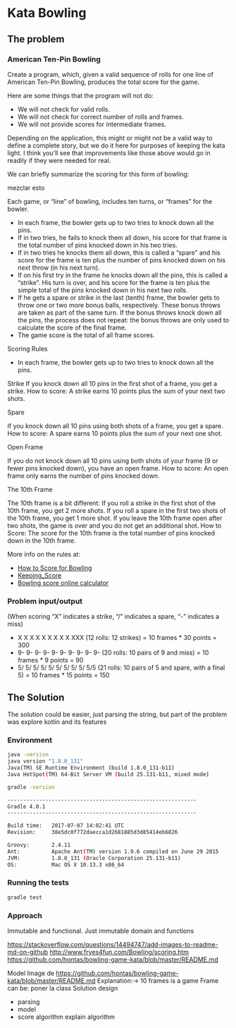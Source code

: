 # Kata Bowling

## The problem

### American Ten-Pin Bowling

Create a program, which, given a valid sequence of rolls for one line of American Ten-Pin Bowling, produces the total score for the game. 

Here are some things that the program will not do:

- We will not check for valid rolls.
- We will not check for correct number of rolls and frames.
- We will not provide scores for intermediate frames.

Depending on the application, this might or might not be a valid way to define a complete story, but we do it here for purposes of keeping the kata light. 
I think you’ll see that improvements like those above would go in readily if they were needed for real.

We can briefly summarize the scoring for this form of bowling:

mezclar esto

Each game, or “line” of bowling, includes ten turns, or “frames” for the bowler.

- In each frame, the bowler gets up to two tries to knock down all the pins.
- If in two tries, he fails to knock them all down, his score for that frame is the total number of pins knocked down in his two tries.
- If in two tries he knocks them all down, this is called a “spare” and his score for the frame is ten plus the number of pins knocked down on his next throw (in his next turn).
- If on his first try in the frame he knocks down all the pins, this is called a “strike”. His turn is over, and his score for the frame is ten plus the simple total of the pins knocked down in his next two rolls.
- If he gets a spare or strike in the last (tenth) frame, the bowler gets to throw one or two more bonus balls, respectively. These bonus throws are taken as part of the same turn. If the bonus throws knock down all the pins, the process does not repeat: the bonus throws are only used to calculate the score of the final frame.
- The game score is the total of all frame scores.

Scoring Rules

- In each frame, the bowler gets up to two tries to knock down all the pins.

Strike
If you knock down all 10 pins in the first shot of a frame, you get a strike.
How to score: A strike earns 10 points plus the sum of your next two shots.

Spare

If you knock down all 10 pins using both shots of a frame, you get a spare.
How to score: A spare earns 10 points plus the sum of your next one shot.

Open Frame

If you do not knock down all 10 pins using both shots of your frame (9 or fewer pins knocked down), you have an open frame.
How to score: An open frame only earns the number of pins knocked down.

The 10th Frame

The 10th frame is a bit different:
If you roll a strike in the first shot of the 10th frame, you get 2 more shots.
If you roll a spare in the first two shots of the 10th frame, you get 1 more shot.
If you leave the 10th frame open after two shots, the game is over and you do not get an additional shot.
How to Score: The score for the 10th frame is the total number of pins knocked down in the 10th frame.

More info on the rules at:
 
 - [How to Score for Bowling](https://www.topendsports.com/sport/tenpin/scoring.htm)
 - [Keeping_Score](https://www.bowl.com/Welcome/Welcome_Home/Keeping_Score/)
 - [Bowling score online calculator](http://www.bowlinggenius.com/)


### Problem input/output
(When scoring “X” indicates a strike, “/” indicates a spare, “-” indicates a miss)

- X X X X X X X X X XXX (12 rolls: 12 strikes) = 10 frames * 30 points = 300
- 9- 9- 9- 9- 9- 9- 9- 9- 9- 9- (20 rolls: 10 pairs of 9 and miss) = 10 frames * 9 points = 90
- 5/ 5/ 5/ 5/ 5/ 5/ 5/ 5/ 5/ 5/5 (21 rolls: 10 pairs of 5 and spare, with a final 5) = 10 frames * 15 points = 150

## The Solution

The solution could be easier, just parsing the string, but part of the problem was explore kotlin and its features

### Environment
```bash
java -version 
java version "1.8.0_131"
Java(TM) SE Runtime Environment (build 1.8.0_131-b11)
Java HotSpot(TM) 64-Bit Server VM (build 25.131-b11, mixed mode)
```
```bash
gradle -version   

------------------------------------------------------------
Gradle 4.0.1
------------------------------------------------------------

Build time:   2017-07-07 14:02:41 UTC
Revision:     38e5dc0f772daecca1d2681885d3d85414eb6826

Groovy:       2.4.11
Ant:          Apache Ant(TM) version 1.9.6 compiled on June 29 2015
JVM:          1.8.0_131 (Oracle Corporation 25.131-b11)
OS:           Mac OS X 10.13.3 x86_64
```
### Running the tests
```bash
gradle test 
```

### Approach

Immutable and functional.
Just immutable domain and functions

https://stackoverflow.com/questions/14494747/add-images-to-readme-md-on-github
http://www.fryes4fun.com/Bowling/scoring.htm
https://github.com/hontas/bowling-game-kata/blob/master/README.md

Model
Image de https://github.com/hontas/bowling-game-kata/blob/master/README.md
Explanation:-> 
10 frames is a game
Frame can be:  poner la class
Solution design 
- parsing
- model
- score algorithm 
explain algorithm 

